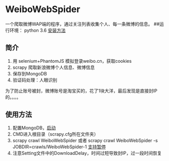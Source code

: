 # WeiboWebSpider
一个爬取微博WAP端的程序，通过关注列表收集个人、每一条微博的信息。
##运行环境：
python 3.6 [安装方法](http://www.cnblogs.com/hhh5460/p/5814275.html)
## 简介
1. 用 selenium+PhantomJS 模拟登录weibo.cn，获取cookies
2. scrapy 爬取新浪微博个人信息、微博信息
3. 保存到MongoDB
4. 验证码处理：人眼识别
  
为了防止账号被封，微博账号是淘宝买的，花了1块大洋，最后发现是直接封IP的。。。。

## 使用方法
1. 配置MongoDB，[启动](http://www.runoob.com/mongodb/mongodb-window-install.html)
2. CMD进入根目录（scrapy.cfg所在文件夹）
3. scrapy crawl WeiboWebSpider 或者 scrapy crawl WeiboWebSpider -s JOBDIR=crawls/WeiboWebSpider-1 [支持暂停](http://scrapy-chs.readthedocs.io/zh_CN/1.0/topics/jobs.html)
4. 注意Setting文件中的DownloadDelay，时间过短导致封IP，过一段时间恢复
